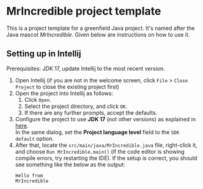 # MrIncredible project template

This is a project template for a greenfield Java project. It's named after the Java mascot _MrIncredible_. Given below are instructions on how to use it.

## Setting up in Intellij

Prerequisites: JDK 17, update Intellij to the most recent version.

1. Open Intellij (if you are not in the welcome screen, click `File` > `Close Project` to close the existing project first)
1. Open the project into Intellij as follows:
   1. Click `Open`.
   1. Select the project directory, and click `OK`.
   1. If there are any further prompts, accept the defaults.
1. Configure the project to use **JDK 17** (not other versions) as explained in [here](https://www.jetbrains.com/help/idea/sdk.html#set-up-jdk).<br>
   In the same dialog, set the **Project language level** field to the `SDK default` option.
3. After that, locate the `src/main/java/MrIncredible.java` file, right-click it, and choose `Run MrIncredible.main()` (if the code editor is showing compile errors, try restarting the IDE). If the setup is correct, you should see something like the below as the output:
   ```
   Hello from
   MrIncredible
   ```
